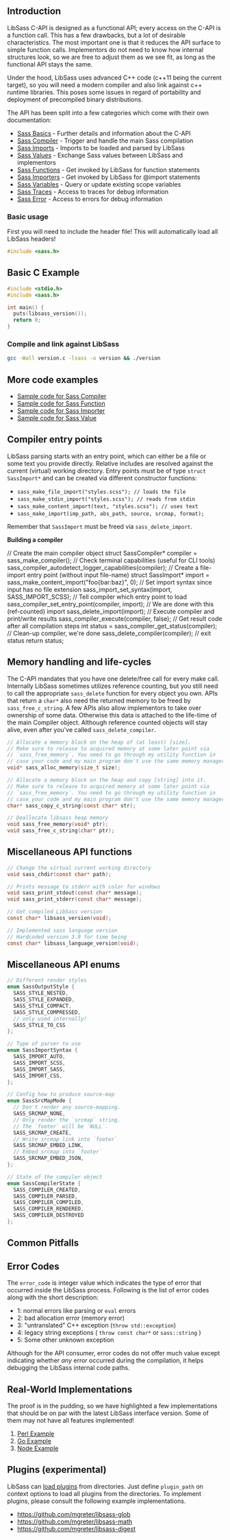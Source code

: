 ## Introduction

LibSass C-API is designed as a functional API; every access on the C-API is a
function call. This has a few drawbacks, but a lot of desirable characteristics.
The most important one is that it reduces the API surface to simple function calls.
Implementors do not need to know how internal structures look, so we are free
to adjust them as we see fit, as long as the functional API stays the same.

Under the hood, LibSass uses advanced C++ code (c++11 being the current target), so
you will need a modern compiler and also link against c++ runtime libraries. This poses
some issues in regard of portability and deployment of precompiled binary distributions.

The API has been split into a few categories which come with their own documentation:

- [Sass Basics](api-basics.md) - Further details and information about the C-API
- [Sass Compiler](api-compiler.md) - Trigger and handle the main Sass compilation
- [Sass Imports](api-import.md) - Imports to be loaded and parsed by LibSass
- [Sass Values](api-value.md) - Exchange Sass values between LibSass and implementors
- [Sass Functions](api-function.md) - Get invoked by LibSass for function statements
- [Sass Importers](api-importer.md) - Get invoked by LibSass for @import statements
- [Sass Variables](api-variable.md) - Query or update existing scope variables
- [Sass Traces](api-traces.md) - Access to traces for debug information
- [Sass Error](api-error.md) - Access to errors for debug information

### Basic usage

First you will need to include the header file!
This will automatically load all LibSass headers!

```C
#include <sass.h>
```

## Basic C Example

```C
#include <stdio.h>
#include <sass.h>

int main() {
  puts(libsass_version());
  return 0;
}
```

### Compile and link against LibSass

```bash
gcc -Wall version.c -lsass -o version && ./version
```

## More code examples

- [Sample code for Sass Compiler](api-compiler-example.md)
- [Sample code for Sass Function](api-function-example.md)
- [Sample code for Sass Importer](api-importer-example.md)
- [Sample code for Sass Value](api-value-example.md)

## Compiler entry points

LibSass parsing starts with an entry point, which can either be a
file or some text you provide directly. Relative includes are
resolved against the current (virtual) working directory. Entry
points must be of type `struct SassImport*` and can be created
via different constructor functions:

- `sass_make_file_import("styles.scss"); // loads the file`
- `sass_make_stdin_import("styles.scss"); // reads from stdin`
- `sass_make_content_import(text, "styles.scss"); // uses text`
- `sass_make_import(imp_path, abs_path, source, srcmap, format);`

Remember that `SassImport` must be freed via `sass_delete_import`.

**Building a compiler**

  // Create the main compiler object
  struct SassCompiler* compiler = sass_make_compiler();
  // Check terminal capabilities (useful for CLI tools)
  sass_compiler_autodetect_logger_capabilities(compiler);
  // Create a file-import entry point (without input file-name)
  struct SassImport* import = sass_make_content_import("foo{bar:baz}", 0);
  // Set import syntax since input has no file extension
  sass_import_set_syntax(import, SASS_IMPORT_SCSS);
  // Tell compiler which entry point to load
  sass_compiler_set_entry_point(compiler, import);
  // We are done with this (ref-counted) import
  sass_delete_import(import);
  // Execute compiler and print/write results
  sass_compiler_execute(compiler, false);
  // Get result code after all compilation steps
  int status = sass_compiler_get_status(compiler);
  // Clean-up compiler, we're done
  sass_delete_compiler(compiler);
  // exit status
  return status;

## Memory handling and life-cycles

The C-API mandates that you have one delete/free call for every make call. Internally
LibSass sometimes utilizes reference counting, but you still need to call the appropriate
`sass_delete` function for every object you own. APIs that return a `char*` also need
the returned memory to be freed by `sass_free_c_string`. A few APIs also allow
implementors to take over ownership of some data. Otherwise this data is attached
to the life-time of the main Compiler object. Although reference counted objects
will stay alive, even after you've called `sass_delete_compiler`.

```C
// Allocate a memory block on the heap of (at least) [size].
// Make sure to release to acquired memory at some later point via
// `sass_free_memory`. You need to go through my utility function in
// case your code and my main program don't use the same memory manager.
void* sass_alloc_memory(size_t size);

// Allocate a memory block on the heap and copy [string] into it.
// Make sure to release to acquired memory at some later point via
// `sass_free_memory`. You need to go through my utility function in
// case your code and my main program don't use the same memory manager.
char* sass_copy_c_string(const char* str);

// Deallocate libsass heap memory
void sass_free_memory(void* ptr);
void sass_free_c_string(char* ptr);
```

## Miscellaneous API functions

```C
// Change the virtual current working directory
void sass_chdir(const char* path);

// Prints message to stderr with color for windows
void sass_print_stdout(const char* message);
void sass_print_stderr(const char* message);

// Get compiled LibSass version
const char* libsass_version(void);

// Implemented sass language version
// Hardcoded version 3.9 for time being
const char* libsass_language_version(void);
```

## Miscellaneous API enums

```C
// Different render styles
enum SassOutputStyle {
  SASS_STYLE_NESTED,
  SASS_STYLE_EXPANDED,
  SASS_STYLE_COMPACT,
  SASS_STYLE_COMPRESSED,
  // only used internally!
  SASS_STYLE_TO_CSS
};

// Type of parser to use
enum SassImportSyntax {
  SASS_IMPORT_AUTO,
  SASS_IMPORT_SCSS,
  SASS_IMPORT_SASS,
  SASS_IMPORT_CSS,
};

// Config how to produce source-map
enum SassSrcMapMode {
  // Don't render any source-mapping.
  SASS_SRCMAP_NONE,
  // Only render the `srcmap` string.
  // The `footer` will be `NULL`.
  SASS_SRCMAP_CREATE,
  // Write srcmap link into `footer`
  SASS_SRCMAP_EMBED_LINK,
  // Embed srcmap into `footer`
  SASS_SRCMAP_EMBED_JSON,
};

// State of the compiler object
enum SassCompilerState {
  SASS_COMPILER_CREATED,
  SASS_COMPILER_PARSED,
  SASS_COMPILER_COMPILED,
  SASS_COMPILER_RENDERED,
  SASS_COMPILER_DESTROYED
};
```

## Common Pitfalls

## Error Codes

The `error_code` is integer value which indicates the type of error that
occurred inside the LibSass process. Following is the list of error codes along
with the short description:

* 1: normal errors like parsing or `eval` errors
* 2: bad allocation error (memory error)
* 3: "untranslated" C++ exception (`throw std::exception`)
* 4: legacy string exceptions ( `throw const char*` or `sass::string` )
* 5: Some other unknown exception

Although for the API consumer, error codes do not offer much value except
indicating whether *any* error occurred during the compilation, it helps
debugging the LibSass internal code paths.

## Real-World Implementations

The proof is in the pudding, so we have highlighted a few implementations that
should be on par with the latest LibSass interface version. Some of them may not
have all features implemented!

1. [Perl Example](https://github.com/sass/perl-libsass/blob/master/Sass.xs)
2. [Go Example](https://godoc.org/github.com/wellington/go-libsass#example-Compiler--Stdin)
3. [Node Example](https://github.com/sass/node-sass/blob/master/src/binding.cpp)

## Plugins (experimental)

LibSass can [load plugins](dev-plugins.md) from directories. Just define `plugin_path`
on context options to load all plugins from the directories. To implement plugins,
please consult the following example implementations.

- https://github.com/mgreter/libsass-glob
- https://github.com/mgreter/libsass-math
- https://github.com/mgreter/libsass-digest
